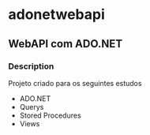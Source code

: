 # adonetwebapi
## WebAPI com ADO.NET

### Description

Projeto criado para os seguintes estudos

* ADO.NET
* Querys
* Stored Procedures
* Views

